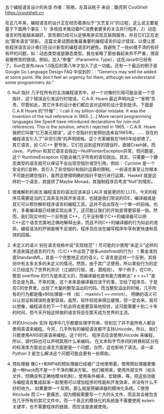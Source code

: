 五个编程语言设计的失误
作者：陈皓，左耳朵耗子
来自：酷壳网 CoolShell https://coolshell.cn

在近几年来，编程语言的设计正在经历着类似于“文艺复兴”的过程，这么说主要是基于下面两个事实：1）多核技术推动着PC消费者更多的关注并行程序。2）动态语言的性能越来越好，其性期已经可以足够用来实现互联网服务，并且它们正在走出“脚本语言”阴影。
这篇文章试图收集最重要的编程语言的设计错误，以便让那些程序语言设计者们在设计新型的编程语言时避免。我避免了一些纠缠不清的有好有坏的问题，如：动态类型或是静态类型。我也省略了那些看起来并不严重，很容易被修改的错误。例如，加入“参量”（Parametric Type），这在Java中已经有了。Sun在发布Java 1.0版后的第八年才加入了这一功能。还有一个最近的例子是 Google Go Language Design FAQ 中说到的：: “Generics may well be added at some point. We don’t feel an urgency for them, although we understand some programmers do.”

0. Null 指针
几乎在所有的主流编程语言中，对一个对像的引用可能会是一个空指针，这个错误会引发运行时错误。 C.A.R. Hoare 最近声明向这一“发明”负责，尽管如此，其它许多的设计者们都应该对这样的设计受到批评。下面是 C.A.R Hoare 的“忏悔”：
I call it my billion-dollar mistake. It was the invention of the null reference in 1965. […] More recent programming languages like Spec# have introduced declarations for non-null references. This is the solution, which I rejected in 1965. – C.A.R. Hoare
我把它叫做“亿万美元错误”。这个空指针的发明创造来自1965年。…… 现在的编程语言引入了“非空引用”的声明规格。这个方案被我在1965年给拒绝了。
其它语言，如 C/C++ 更夸张，它们在运到这样的错误时，直接Crash掉，而 Java， Python 和其它语言会抛出一NullPointerException异常，但问题是，这个 RuntimeException 可能会被几乎所有的语句抛出。其实，只需要一个静态类型的语言就可以保证不会出现空指针或空引用。例如： Cyclone 是一个安全的C变种，其引入了非空指针和指针运算的限制。
一些语言甚至让你根本不可能创建空指针，虽然这使得明确的指针不能行进行运算。Haskell 就是这样的一个语言，其提供了Maybe Monad，其强制程序员考虑“Null”的情形。
1. 很难解析的语法
编程语言的语法应该来自 LALR 或是更好的 LL(1)。今天的程序员需要适当的工具来支持其开发语言，也就是我们常说的IDE，编译器或是其它可以帮你解析程序语言的编程工具。这并不会出现在一个单一的前端。也许，多重编译器已经被实现出来了。这可能让我们的开始变得更容易一些。然而，我们现实中的一个反例是 C++，几乎没有哪个C++的编译器可以把C++这个语言完美地正确地解释出来，而且不同C++的编译器的行为如此的诡异。编程语法的开销是微不足道的，程序员应该在编写程序中享有更快速和高效的回报。

2. 未定义的语义
别在语言规格中说“实现规范”！尽可能的少使用“未定义”这样的术语来描述语言的行为（C/C++中出现了很多undefined的行为）！黄金准则是StandardML，其是一个完整地正式的语义。C 语言是这样一个反例，其规则中有太多太多的未定义的情况。然而，由于其广泛使用，所以某些行为的定义已经成为了世界的共识（江湖的行规，或，潜规则）。 举个例子，在C中，整型 overflow 的行为是未定义的，而编译器也是有能力推断出“ x < x+1 ”是否总是为真。不幸的是，这个本来是编译器应该干的事，交给了程序员，于是在C的世界里，出现了大量的整型溢出的代码。而当整型溢出的时候，几乎所有的行为都是像x86处理器一样（如： maxint+1 == minint）。
明确的语义可以让验证和错误检查更容易。虽然，软件校验来得比缓慢，但一定会来。我可以想像，编程语言的下一个机会将会是更容易地校验，这可能需要十到二十年的时间，但今天开始这样做的语言将会在那天成为世界的主流。

3. 坏的Unicode 支持
程序中几乎都要处理字符串，但别忘了并不是所有人都会使用英语来编程。今天，几乎所有的编程语言都不支持Unicode，所以，我们只能使用ANSI的英语来编程。这个时代， 程序员应该使用Unicode 来编程，所以，源代码也可以声明其用什么来编码。
在文本和字节序间的转换和区分在的标准库方面会比语言方面更是一个问题，当然，这也影响了语法。读一读 Python 3 是怎么解决这个问题可能会更有一些帮助。

4. 预处理器
像C++和MP4的预处理器已经被广泛地使用着，使用预处理器更像是一种hack而不是一个干净的解决方案。 他们被用来，使用外部文件（如头文件，但确没有正确地模块机制），使用条件编译，宏替换，等。把这些功能与编程语言集成起来一起使用可以增加程序的性能和开发效率，并没有什么不好的地方。
如果要举一个反例，那么就是预编译器的模块化系统。C使用 #include 而 C++ 更痛苦，因为模板需要写一个大的头文件，而且其会被包含在几乎所有的其它文件中。而一个真正的模块化的系统是不需要使用 extern 关键字，也不需要程序的链接，而应该是直接使用。